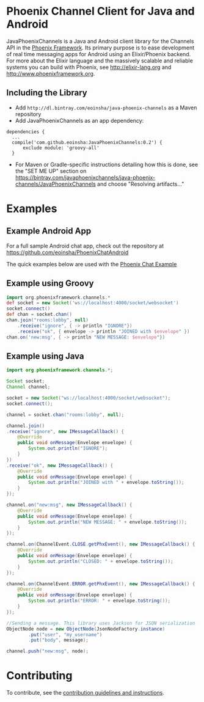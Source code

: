 # Phoenix Channel Client for Java and Android

JavaPhoenixChannels is a Java and Android client library for the Channels API in the [Phoenix Framework](http://www.phoenixframework.org/). Its primary purpose is to ease development of real time messaging apps for Android using an Elixir/Phoenix backend. For more about the Elixir language and the massively scalable and reliable systems you can build with Phoenix, see http://elixir-lang.org and http://www.phoenixframework.org.

## Including the Library

- Add `http://dl.bintray.com/eoinsha/java-phoenix-channels` as a Maven repository
- Add JavaPhoenixChannels as an app dependency:
```
dependencies {
  ...
  compile('com.github.eoinsha:JavaPhoenixChannels:0.2') {
      exclude module: 'groovy-all'
  }
```
- For Maven or Gradle-specific instructions detailing how this is done, see the "SET ME UP" section on https://bintray.com/javaphoenixchannels/java-phoenix-channels/JavaPhoenixChannels and choose "Resolving artifacts..."

# Examples

## Example Android App

For a full sample Android chat app, check out the repository at https://github.com/eoinsha/PhoenixChatAndroid

The quick examples below are used with the [Phoenix Chat Example](https://github.com/chrismccord/phoenix_chat_example)

## Example using Groovy
```groovy
import org.phoenixframework.channels.*
def socket = new Socket('ws://localhost:4000/socket/websocket')
socket.connect()
def chan = socket.chan()
chan.join("rooms:lobby", null)
    .receive("ignore", { -> println "IGNORE"})
    .receive("ok", { envelope -> println "JOINED with $envelope" })
chan.on('new:msg', { -> println "NEW MESSAGE: $envelope"})

```

## Example using Java
```java
import org.phoenixframework.channels.*;

Socket socket;
Channel channel;

socket = new Socket("ws://localhost:4000/socket/websocket");
socket.connect();

channel = socket.chan("rooms:lobby", null);

channel.join()
.receive("ignore", new IMessageCallback() {
    @Override
    public void onMessage(Envelope envelope) {
        System.out.println("IGNORE");
    }
})
.receive("ok", new IMessageCallback() {
    @Override
    public void onMessage(Envelope envelope) {
        System.out.println("JOINED with " + envelope.toString());
    }
});

channel.on("new:msg", new IMessageCallback() {
    @Override
    public void onMessage(Envelope envelope) {
        System.out.println("NEW MESSAGE: " + envelope.toString());
    }
});

channel.on(ChannelEvent.CLOSE.getPhxEvent(), new IMessageCallback() {
    @Override
    public void onMessage(Envelope envelope) {
        System.out.println("CLOSED: " + envelope.toString());
    }
});

channel.on(ChannelEvent.ERROR.getPhxEvent(), new IMessageCallback() {
    @Override
    public void onMessage(Envelope envelope) {
        System.out.println("ERROR: " + envelope.toString());
    }
});

//Sending a message. This library uses Jackson for JSON serialization
ObjectNode node = new ObjectNode(JsonNodeFactory.instance)
        .put("user", "my_username")
        .put("body", message);

channel.push("new:msg", node);
```

# Contributing

To contribute, see the [contribution guidelines and instructions](./CONTRIBUTING.md).
